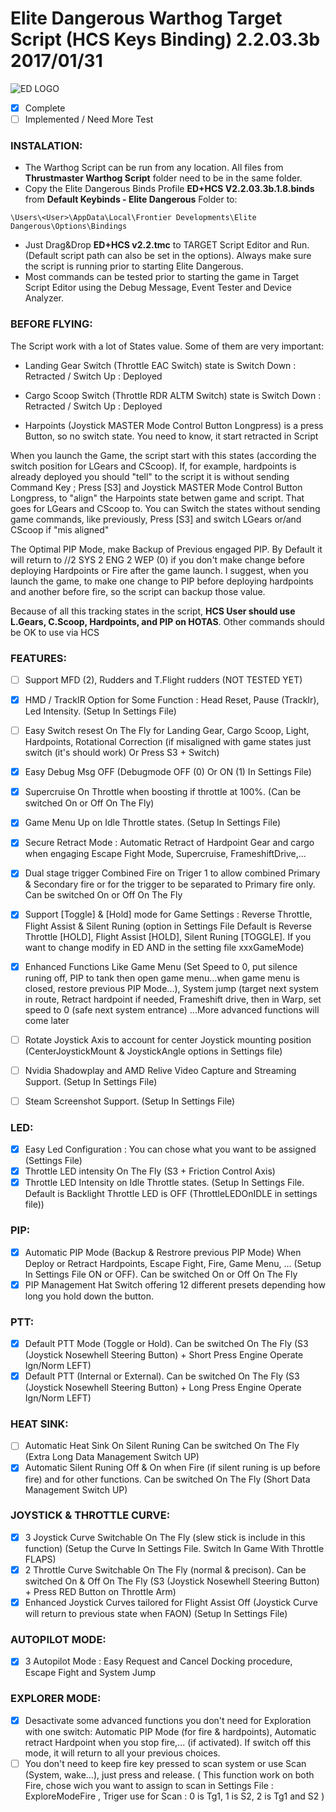 # Elite Dangerous Warthog Target Script (HCS Keys Binding) 2.2.03.3b 2017/01/31

![ED LOGO](http://edassets.org/img/preview/elite-dangerous-logo_grey.png)

- [x] Complete
- [ ] Implemented / Need More Test

### INSTALATION:

* The Warthog Script can be run from any location. All files from __Thrustmaster Warthog Script__ folder need to be in the same folder.
* Copy the Elite Dangerous Binds Profile __ED+HCS V2.2.03.3b.1.8.binds__ from __Default Keybinds - Elite Dangerous__ Folder to:
```
\Users\<User>\AppData\Local\Frontier Developments\Elite Dangerous\Options\Bindings
```

* Just Drag&Drop __ED+HCS v2.2.tmc__ to TARGET Script Editor and Run. (Default script path can also be set in the options). Always make sure the script is running prior to starting Elite Dangerous.
* Most commands can be tested prior to starting the game in Target Script Editor using the Debug Message, Event Tester and Device Analyzer.

### BEFORE FLYING:

The Script work with a lot of States value. Some of them are very important:

 * Landing Gear Switch (Throttle EAC Switch) state is Switch Down : Retracted / Switch Up : Deployed
 
 * Cargo Scoop Switch (Throttle RDR ALTM Switch) state is Switch Down : Retracted / Switch Up : Deployed

 * Harpoints (Joystick MASTER Mode Control Button Longpress) is a press Button, so no switch state. You need to know, it start retracted in Script
 

When you launch the Game, the script start with this states (according the switch position for LGears and CScoop). 
If, for example, hardpoints is already deployed you should "tell" to the script it is without sending Command Key ; Press [S3] and Joystick MASTER Mode Control Button Longpress, to "align" the Harpoints state betwen game and script.
That goes for LGears and CScoop to. You can Switch the states without sending game commands, like previously, Press [S3] and switch LGears or/and CScoop if "mis aligned" 

The Optimal PIP Mode, make Backup of Previous engaged PIP. By Default it will return to //2 SYS 2 ENG 2 WEP (0) if you don't make change before deploying Hardpoints or Fire after the game launch. 
I suggest, when you launch the game, to make one change to PIP before deploying hardpoints and another before fire, so the script can backup those value.

Because of all this tracking states in the script, __HCS User should use L.Gears, C.Scoop, Hardpoints, and PIP on HOTAS__. Other commands should be OK to use via HCS

### FEATURES:

- [ ] Support MFD (2), Rudders and T.Flight rudders (NOT TESTED YET)
- [x] HMD / TrackIR Option for Some Function : Head Reset, Pause (TrackIr), Led Intensity. (Setup In Settings File)
- [ ] Easy Switch resest On The Fly for Landing Gear, Cargo Scoop, Light, Hardpoints, Rotational Correction (if misaligned with game states just switch (it's should work) Or Press S3 + Switch)
- [x] Easy Debug Msg OFF (Debugmode OFF (0) Or ON (1) In Settings File)
- [x] Supercruise On Throttle when boosting if throttle at 100%. (Can be switched On or Off On The Fly)
- [x] Game Menu Up on Idle Throttle states. (Setup In Settings File)
- [x] Secure Retract Mode : Automatic Retract of Hardpoint Gear and cargo  when engaging Escape Fight Mode, Supercruise, FrameshiftDrive,...
- [x] Dual stage trigger Combined Fire on Triger 1 to allow combined Primary & Secondary fire or for the trigger to be separated to Primary fire only. Can be switched On or Off On The Fly
- [x] Support [Toggle] & [Hold] mode for Game Settings : Reverse Throttle, Flight Assist & Silent Runing (option in Settings File Default is Reverse Throttle [HOLD],  Flight Assist [HOLD], Silent Runing [TOGGLE]. If you want to change modify in ED AND in the setting file xxxGameMode)
- [x] Enhanced Functions Like Game Menu (Set Speed to 0, put silence runing off, PIP to tank then open game menu...when game menu is closed, restore previous PIP Mode...), System jump (target next system in route, Retract hardpoint if needed, Frameshift drive, then in Warp, set speed to 0 (safe next system entrance) ...More advanced functions will come later
- [ ] Rotate Joystick Axis to account for center Joystick mounting position (CenterJoystickMount & JoystickAngle options in Settings file)
- [ ] Nvidia Shadowplay and AMD Relive Video Capture and Streaming Support. (Setup In Settings File)
- [ ] Steam Screenshot Support. (Setup In Settings File)


### LED:
	
- [x] Easy Led Configuration : You can chose what you want to be assigned (Settings File)
- [x] Throttle LED intensity On The Fly (S3 + Friction Control Axis)
- [x] Throttle LED Intensity on Idle Throttle states. (Setup In Settings File. Default is Backlight Throttle LED is OFF (ThrottleLEDOnIDLE in settings file))
	
### PIP:

- [x] Automatic PIP Mode (Backup & Restrore previous PIP Mode) When Deploy or Retract Hardpoints, Escape Fight, Fire, Game Menu, ... (Setup In Settings File ON or OFF). Can be switched On or Off On The Fly
- [x] PIP Management Hat Switch offering 12 different presets depending how long you hold down the button.

### PTT:

- [x] Default PTT Mode (Toggle or Hold). Can be switched  On The Fly (S3 (Joystick Nosewhell Steering Button) + Short Press Engine Operate Ign/Norm LEFT)
- [x] Default PTT (Internal or External). Can be switched On The Fly (S3 (Joystick Nosewhell Steering Button) + Long Press Engine Operate Ign/Norm LEFT)
	
### HEAT SINK:

- [ ] Automatic Heat Sink On Silent Runing Can be switched  On The Fly (Extra Long Data Management Switch UP)
- [x] Automatic Silent Runing Off & On when Fire (if silent runing is up before fire) and for other functions. Can be switched  On The Fly (Short Data Management Switch UP)

### JOYSTICK & THROTTLE CURVE:

- [x] 3 Joystick Curve Switchable On The Fly (slew stick is include in this function) (Setup the Curve In Settings File. Switch In Game With Throttle FLAPS)
- [x] 2 Throttle Curve Switchable On The Fly (normal & precison). Can be switched On & Off On The Fly (S3 (Joystick Nosewhell Steering Button) + Press RED Button on Throttle Arm)
- [x] Enhanced Joystick Curves tailored for Flight Assist Off (Joystick Curve will return to previous state when FAON) (Setup In Settings File)

### AUTOPILOT MODE:

- [x] 3 Autopilot Mode : Easy Request and Cancel Docking procedure, Escape Fight and System Jump

### EXPLORER MODE:

- [x] Desactivate some advanced functions you don't need for Exploration with one switch: Automatic PIP Mode (for fire & hardpoints), Automatic retract Hardpoint when you stop fire,... (if activated). If switch off this mode, it will return to all your previous choices.
- [ ] You don't need to keep fire key pressed to scan system or use Scan (System, wake...), just press and release. ( This function work on both Fire, chose wich you want to assign to scan in Settings File : ExploreModeFire , Triger use for Scan : 0 is Tg1, 1 is S2, 2 is Tg1 and S2 )